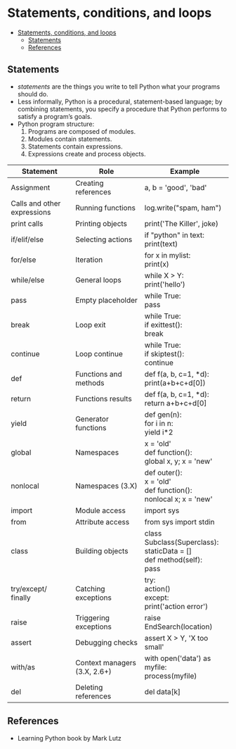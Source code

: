 # Statements, conditions, and loops

- [Statements, conditions, and loops](#statements-conditions-and-loops)
  - [Statements](#statements)
  - [References](#references)

## Statements

- *statements* are the things you write to tell Python what your programs should do.
- Less informally, Python is a procedural, statement-based language; by combining statements, you specify a procedure that Python performs to satisfy a program’s goals.
- Python program structure:
  1. Programs are composed of modules.
  2. Modules contain statements.
  3. Statements contain expressions.
  4. Expressions create and process objects.

| Statement                   | Role                         | Example                                                                        |
| --------------------------- | ---------------------------- | ------------------------------------------------------------------------------ |
| Assignment                  | Creating references          | a, b = 'good', 'bad'                                                           |
| Calls and other expressions | Running functions            | log.write("spam, ham")                                                         |
| print calls                 | Printing objects             | print('The Killer', joke)                                                      |
| if/elif/else                | Selecting actions            | if "python" in text:<br>  print(text)                                          |
| for/else                    | Iteration                    | for x in mylist:<br> print(x)                                                  |
| while/else                  | General loops                | while X > Y:<br> print('hello')                                                |
| pass                        | Empty placeholder            | while True:<br> pass                                                           |
| break                       | Loop exit                    | while True:<br> if exittest():<br> break                                       |
| continue                    | Loop continue                | while True:<br> if skiptest():<br> continue                                    |
| def                         | Functions and methods        | def f(a, b, c=1, *d):<br> print(a+b+c+d[0])                                    |
| return                      | Functions results            | def f(a, b, c=1, *d):<br> return a+b+c+d[0]                                    |
| yield                       | Generator functions          | def gen(n):<br> for i in n:<br> yield i*2                                      |
| global                      | Namespaces                   | x = 'old'<br> def function():<br> global x, y; x = 'new'                       |
| nonlocal                    | Namespaces (3.X)             | def outer():<br> x = 'old'<br> def function():<br> nonlocal x; x = 'new'       |
| import                      | Module access                | import sys                                                                     |
| from                        | Attribute access             | from sys import stdin                                                          |
| class                       | Building objects             | class Subclass(Superclass):<br> staticData = []<br> def method(self):<br> pass |
| try/except/ finally         | Catching exceptions          | try:<br> action()<br> except:<br> print('action error')                        |
| raise                       | Triggering exceptions        | raise EndSearch(location)                                                      |
| assert                      | Debugging checks             | assert X > Y, 'X too small'                                                    |
| with/as                     | Context managers (3.X, 2.6+) | with open('data') as myfile:<br> process(myfile)                               |
| del                         | Deleting references          | del data[k]                                                                    |

## References

- Learning Python book by Mark Lutz
